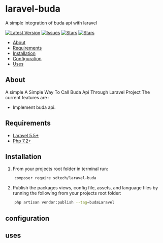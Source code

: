 # laravel-buda
A simple integration of buda api with laravel


[![Latest Version](https://img.shields.io/github/release/syedbacchu/laravel-buda.svg?style=flat-square)](https://github.com/syedbacchu/laravel-buda/releases)
[![Issues](https://img.shields.io/github/issues/syedbacchu/laravel-buda.svg?style=flat-square)](https://github.com/syedbacchu/laravel-buda)
[![Stars](https://img.shields.io/github/stars/syedbacchu/laravel-buda.svg?style=social)](https://github.com/syedbacchu/laravel-buda)
[![Stars](https://img.shields.io/github/forks/syedbacchu/laravel-buda?style=flat-square)](https://github.com/syedbacchu/laravel-buda)

- [About](#about)
- [Requirements](#requirements)
- [Installation](#installation)
- [Configuration](#configuration)
- [Uses](#Uses)

## About

A simple A Simple Way To Call Buda Api Through Laravel Project
The current features are :

- Implement buda api.


## Requirements

* [Laravel 5.5+](https://laravel.com/docs/installation)
* [Php 7.2+](https://www.php.net/)

## Installation
1. From your projects root folder in terminal run:

```bash
    composer require sdtech/laravel-buda
```
2. Publish the packages views, config file, assets, and language files by running the following from your projects root folder:

```bash
    php artisan vendor:publish --tag=budaLaravel
```

## configuration

## uses

